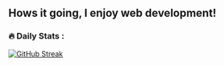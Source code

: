Hows it going, I enjoy web development!
---
### :fire: Daily Stats :

[![GitHub Streak](https://github-readme-streak-stats.herokuapp.com?user=vkwai&hide_border=true)](https://git.io/streak-stats)
<!--
**vkwai/vkwai** is a ✨ _special_ ✨ repository because its `README.md` (this file) appears on your GitHub profile.

Here are some ideas to get you started:

- 🔭 I’m currently working on ...
- 🌱 I’m currently learning ...
- 👯 I’m looking to collaborate on ...
- 🤔 I’m looking for help with ...
- 💬 Ask me about ...
- 📫 How to reach me: ...
- 😄 Pronouns: ...
- ⚡ Fun fact: ...
-->
